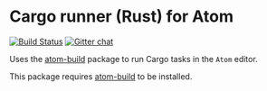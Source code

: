 # Cargo runner (Rust) for Atom
[![Build Status](https://travis-ci.org/noseglid/atom-build-cargo.svg)](https://travis-ci.org/noseglid/atom-build-cargo)
[![Gitter chat](https://badges.gitter.im/noseglid/atom-build.svg)](https://gitter.im/noseglid/atom-build)

Uses the [atom-build](https://github.com/noseglid/atom-build) package to run Cargo tasks in the `Atom` editor.

This package requires [atom-build](https://github.com/noseglid/atom-build) to be installed.
